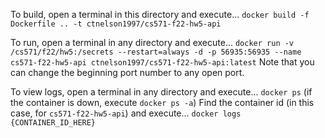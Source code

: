 To build, open a terminal in this directory and execute...
`docker build -f Dockerfile .. -t ctnelson1997/cs571-f22-hw5-api`

To run, open a terminal in any directory and execute...
`docker run -v /cs571/f22/hw5:/secrets --restart=always -d -p 56935:56935 --name cs571-f22-hw5-api ctnelson1997/cs571-f22-hw5-api:latest`
Note that you can change the beginning port number to any open port.

To view logs, open a terminal in any directory and execute...
`docker ps` (if the container is down, execute `docker ps -a`)
Find the container id (in this case, for `cs571-f22-hw5-api`) and execute...
`docker logs {CONTAINER_ID_HERE}`